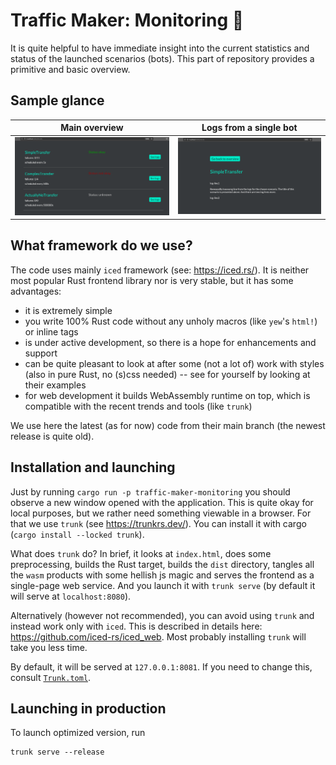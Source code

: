 # Traffic Maker: Monitoring 👀

It is quite helpful to have immediate insight into the current statistics and status of the launched scenarios (bots).
This part of repository provides a primitive and basic overview.

## Sample glance

|        Main overview        | Logs from a single bot  |
|:---------------------------:|:-----------------------:|
| ![](resources/overview.png) | ![](resources/logs.png) |

## What framework do we use?

The code uses mainly `iced` framework (see: https://iced.rs/). It is neither most popular Rust frontend library nor 
is very stable, but it has some advantages:
  - it is extremely simple
  - you write 100% Rust code without any unholy macros (like `yew`'s `html!`) or inline tags
  - is under active development, so there is a  hope for enhancements and support
  - can be quite pleasant to look at after some (not a lot of) work with styles (also in pure Rust, no (s)css needed) -- see for yourself by looking at their examples 
  - for web development it builds WebAssembly runtime on top, which is compatible with the recent trends and tools (like `trunk`)

We use here the latest (as for now) code from their main branch (the newest release is quite old).

## Installation and launching

Just by running `cargo run -p traffic-maker-monitoring` you should observe a new window opened with the application. 
This is quite okay for local purposes, but we rather need something viewable in a browser. 
For that we use `trunk` (see https://trunkrs.dev/). You can install it with cargo (`cargo install --locked trunk`).

What does `trunk` do? In brief, it looks at `index.html`, does some preprocessing, builds the Rust target, builds the `dist` directory,
tangles all the `wasm` products with some hellish js magic and serves the frontend as a single-page web service. 
And you launch it with `trunk serve` (by default it will serve at `localhost:8080`).

Alternatively (however not recommended), you can avoid using `trunk` and instead work only with `iced`. 
This is described in details here: https://github.com/iced-rs/iced_web.
Most probably installing `trunk` will take you less time.

By default, it will be served at `127.0.0.1:8081`.
If you need to change this, consult [`Trunk.toml`](Trunk.toml).

## Launching in production

To launch optimized version, run
```
trunk serve --release
```
